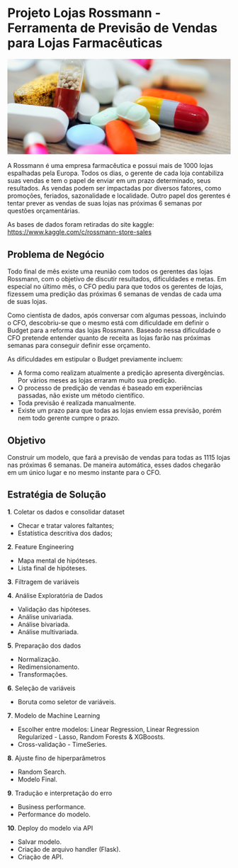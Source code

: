 # Projeto Lojas Rossmann - Ferramenta de Previsão de Vendas para Lojas Farmacêuticas

![alt text](https://github.com/willianmenegatt/Projeto_Rossmann/blob/main/img.jpg?raw=true)

A Rossmann é uma empresa farmacêutica e possui mais de 1000 lojas espalhadas pela Europa. Todos os dias, o gerente de cada loja contabiliza suas vendas e tem o papel de enviar em um prazo determinado, seus resultados. As vendas podem ser impactadas por diversos fatores, como promoções, feriados, sazonalidade e localidade.
Outro papel dos gerentes é tentar prever as vendas de suas lojas nas próximas 6 semanas por questões orçamentárias.

As bases de dados foram retiradas do site kaggle: https://www.kaggle.com/c/rossmann-store-sales

## Problema de Negócio

Todo final de mês existe uma reunião com todos os gerentes das lojas Rossmann, com o objetivo de discutir resultados, dificuldades e metas. Em especial no último mês, o CFO pediu para que todos os gerentes de lojas, fizessem uma predição das próximas 6 semanas de vendas de cada uma de suas lojas. 

Como cientista de dados, após conversar com algumas pessoas, incluindo o CFO, descobriu-se que o mesmo está com dificuldade em definir o Budget para a reforma das lojas Rossmann. Baseado nessa dificuldade o CFO pretende entender quanto de receita as lojas farão nas próximas semanas para conseguir definir esse orçamento.

As dificuldades em estipular o Budget previamente incluem:
- A forma como realizam atualmente a predição apresenta divergências. Por vários meses as lojas erraram muito sua predição.
- O processo de predição de vendas é baseado em experiências passadas, não existe um método científico. 
- Toda previsão é realizada manualmente.
- Existe um prazo para que todas as lojas enviem essa previsão, porém nem todo gerente cumpre o prazo. 

## Objetivo 

Construir um modelo, que fará a previsão de vendas para todas as 1115 lojas nas próximas 6 semanas. De maneira automática, esses dados chegarão em um único lugar e no mesmo instante para o CFO. 

## Estratégia de Solução 


**1**. Coletar os dados e consolidar dataset
- Checar e tratar valores faltantes;
- Estatística descritiva dos dados;

**2**. Feature Engineering
- Mapa mental de hipóteses.
- Lista final de hipóteses.

**3**. Filtragem de variáveis

**4**. Análise Exploratória de Dados
- Validação das hipóteses.
- Análise univariada.
- Análise bivariada.
- Análise multivariada.
    
**5**. Preparação dos dados
- Normalização.
- Redimensionamento.
- Transformações.
    
**6**. Seleção de variáveis
- Boruta como seletor de variáveis.
    
**7**. Modelo de Machine Learning
- Escolher entre modelos: Linear Regression, Linear Regression Regularized - Lasso, Random Forests & XGBoosts.
- Cross-validação  - TimeSeries.

**8**. Ajuste fino de hiperparâmetros
- Random Search.
- Modelo Final.

**9**. Tradução e interpretação do erro
- Business performance.
- Performance do modelo.

**10**. Deploy do modelo via API
- Salvar modelo.
- Criação de arquivo handler (Flask).
- Criação de API.

